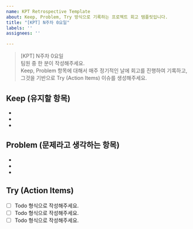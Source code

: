 ```yaml
---
name: KPT Retrospective Template
about: Keep, Problem, Try 방식으로 기록하는 프로젝트 회고 템플릿입니다.
title: "[KPT] N주차 0요일"
labels: ''
assignees: ''

---
```


> [KPT] N주차 0요일  
> 팀원 중 한 분이 작성해주세요.  
> Keep, Problem 항목에 대해서 매주 정기적인 날에 회고를 진행하여 기록하고, 그것을 기반으로 Try (Action Items) 이슈를 생성해주세요.

## Keep (유지할 항목)
- 
- 
-

## Problem (문제라고 생각하는 항목)
-
-
-

## Try (Action Items)
- [ ] Todo 형식으로 작성해주세요.
- [ ] Todo 형식으로 작성해주세요.
- [ ] Todo 형식으로 작성해주세요.
